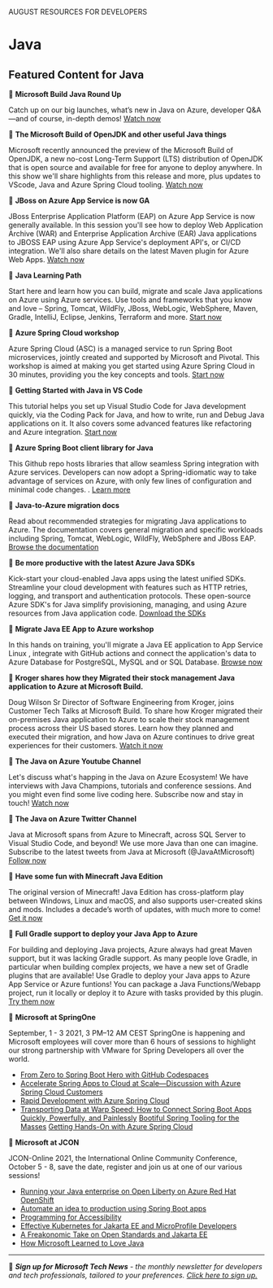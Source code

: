 AUGUST RESOURCES FOR DEVELOPERS

# Java

## Featured Content for Java

:cinema: **Microsoft Build Java Round Up**

Catch up on our big launches, what’s new in Java on Azure, developer Q&A—and of course, in-depth demos! [Watch now](https://www.youtube.com/watch?v=wF7U699gHok)  

:cinema: **The Microsoft Build of OpenJDK and other useful Java things**

Microsoft recently announced the preview of the Microsoft Build of OpenJDK, a new no-cost Long-Term Support (LTS) distribution of OpenJDK that is open source and available for free for anyone to deploy anywhere. In this show we'll share highlights from this release and more, plus updates to VScode, Java and Azure Spring Cloud tooling. [Watch now]( https://channel9.msdn.com/Shows/The-Launch-Space/The-Microsoft-Build-of-OpenJDK-and-other-useful-Java-things)

:cinema: **JBoss on Azure App Service is now GA**

JBoss Enterprise Application Platform (EAP) on Azure App Service is now generally available. In this session you'll see how to deploy Web Application Archive (WAR) and Enterprise Application Archive (EAR) Java applications to JBOSS EAP using Azure App Service's deployment API's, or CI/CD integration. We'll also share details on the latest Maven plugin for Azure Web Apps. [Watch now]( https://channel9.msdn.com/Shows/The-Launch-Space/JBoss-on-Azure-App-Service-is-now-GA)

:scroll: **Java Learning Path**

Start here and learn how you can build, migrate and scale Java applications on Azure using Azure services. Use tools and frameworks that you know and love – Spring, Tomcat, WildFly, JBoss, WebLogic, WebSphere, Maven, Gradle, IntelliJ, Eclipse, Jenkins, Terraform and more. [Start now](https://docs.microsoft.com/learn/paths/java-on-azure/?WT.mc_id=java-00000-ropreddy)

:scroll: **Azure Spring Cloud workshop**

Azure Spring Cloud (ASC) is a managed service to run Spring Boot microservices, jointly created and supported by Microsoft and Pivotal. This workshop  is aimed at making you get started using Azure Spring Cloud in 30 minutes, providing you the key concepts and tools. [Start now](https://docs.microsoft.com/learn/modules/azure-spring-cloud-workshop/)

:scroll: **Getting Started with Java in VS Code**

This tutorial helps you set up Visual Studio Code for Java development quickly, via the Coding Pack for Java, and how to write, run and Debug Java applications on it. It also covers some advanced features like refactoring and Azure integration. [Start now](https://code.visualstudio.com/docs/java/java-tutorial)

:scroll: **Azure Spring Boot client library for Java**

This Github repo hosts libraries that allow seamless Spring integration with Azure services. Developers can now adopt a Spring-idiomatic way to take advantage of services on Azure, with only few lines of configuration and minimal code changes.
. [Learn more](https://github.com/Azure/azure-sdk-for-java/tree/main/sdk/spring)

:scroll: **Java-to-Azure migration docs**

Read about recommended strategies for migrating Java applications to Azure. The documentation covers general migration and specific workloads including Spring, Tomcat, WebLogic, WildFly, WebSphere and JBoss EAP. [Browse the documentation](https://docs.microsoft.com/azure/developer/java/migration/)

:scroll: **Be more productive with the latest Azure Java SDKs**

Kick-start your cloud-enabled Java apps using the latest unified SDKs. Streamline your cloud development with features such as HTTP retries, logging, and transport and authentication protocols. These open-source Azure SDK's for Java simplify provisioning, managing, and using Azure resources from Java application code. [Download the SDKs](https://azure.github.io/azure-sdk/releases/latest/index.html#java)

:scroll: **Migrate Java EE App to Azure workshop**

In this hands on training, you'll migrate a Java EE application to App Service Linux , integrate with GitHub actions and connect the application's data to Azure Database for PostgreSQL, MySQL and or SQL Database. [Browse now](https://github.com/Azure-Samples/migrate-javaee-app-to-azure-training)

:cinema: **Kroger shares how they Migrated their stock management Java application to Azure at Microsoft Build.**

Doug Wilson Sr Director of Software Engineering from Kroger, joins Customer Tech Talks at Microsoft Build. To share how Kroger migrated their on-premises Java application to Azure to scale their stock management process across their US based stores. Learn how they planned and executed their migration, and how Java on Azure continues to drive great experiences for their customers. [Watch it now](https://techcommunity.microsoft.com/t5/video-hub/kroger-shares-how-they-migrated-their-stock-management-java/m-p/2436903)

:cinema: **The Java on Azure Youtube Channel**

Let's discuss what's happing in the Java on Azure Ecosystem! We have interviews with Java Champions, tutorials and conference sessions. And you might even find some live coding here. Subscribe now and stay in touch! [Watch now](https://www.youtube.com/c/JavaonAzure/playlists)

:scroll: **The Java on Azure Twitter Channel**

Java at Microsoft spans from Azure to Minecraft, across SQL Server to Visual Studio Code, and beyond! We use more Java than one can imagine. Subscribe to the latest tweets from Java at Microsoft (@JavaAtMicrosoft) [Follow now](https://twitter.com/JavaAtMicrosoft)

:scroll: **Have some fun with Minecraft Java Edition**

The original version of Minecraft! Java Edition has cross-platform play between Windows, Linux and macOS, and also supports user-created skins and mods. Includes a decade’s worth of updates, with much more to come! [Get it now](https://www.minecraft.net/store/minecraft-java-edition)

:scroll: **Full Gradle support to deploy your Java App to Azure**

For building and deploying Java projects, Azure always had great Maven support, but it was lacking Gradle support. As many people love Gradle, in particular when building complex projects, we have a new set of Gradle plugins that are available! Use Gradle to deploy your Java apps to Azure App Service or Azure funtions! You can package a Java Functions/Webapp project, run it locally or deploy it to Azure with tasks provided by this plugin. [Try them now](https://github.com/microsoft/azure-gradle-plugins)

📆 **Microsoft at SpringOne**

September, 1 - 3 2021, 3 PM–12 AM CEST SpringOne is happening and Microsoft employees will cover more than 6 hours of sessions to highlight our strong partnership with VMware for Spring Developers all over the world.

* [From Zero to Spring Boot Hero with GitHub Codespaces](https://springone.io/2021/sessions/from-zero-to-spring-boot-hero-with-github-codespaces)
* [Accelerate Spring Apps to Cloud at Scale—Discussion with Azure Spring Cloud Customers](https://springone.io/2021/sessions/accelerate-spring-apps-to-cloud-at-scale-discussion-with-azure-spring-cloud-customers)
* [Rapid Development with Azure Spring Cloud](https://springone.io/2021/sessions/rapid-development-with-azure-spring-cloud)
* [Transporting Data at Warp Speed: How to Connect Spring Boot Apps Quickly, Powerfully, and Painlessly](https://springone.io/2021/sessions/transporting-data-at-warp-speed)
[Bootiful Spring Tooling for the Masses](https://springone.io/2021/sessions/spring-tools-4-bootiful-spring-tooling-for-the-masses)
[Getting Hands-On with Azure Spring Cloud](https://springone.io/2021/workshops/instructorled/microsoft)

📆 **Microsoft at JCON**

JCON-Online 2021, the International Online Community Conference, October 5 - 8, save the date, register and join us at one of our various sessions!

* [Running your Java enterprise on Open Liberty on Azure Red Hat OpenShift](https://jcon.sched.com/event/kK4C/running-your-java-enterprise-on-open-liberty-on-azure-red-hat-openshift)
* [Automate an idea to production using Spring Boot apps](https://jcon.sched.com/event/jzy4/automate-an-idea-to-production-using-spring-boot-apps)
* [Programming for Accessibility](https://jcon.sched.com/event/kuM8/programming-for-accessibility)
* [Effective Kubernetes for Jakarta EE and MicroProfile Developers](https://jcon.sched.com/event/k5dw/effective-kubernetes-for-jakarta-ee-and-microprofile-developers)
* [A Freakonomic Take on Open Standards and Jakarta EE](https://jcon.sched.com/event/jwVc/a-freakonomic-take-on-open-standards-and-jakarta-ee)
* [How Microsoft Learned to Love Java](https://jcon.sched.com/event/jzyz/how-microsoft-learned-to-love-java)


---

:bookmark: ***Sign up for Microsoft Tech News** - the monthly newsletter for developers and tech professionals, tailored to your preferences. [Click here to sign up.](https://developer.microsoft.com/en-us/Newsletter/?ocid=AID3034986)*

